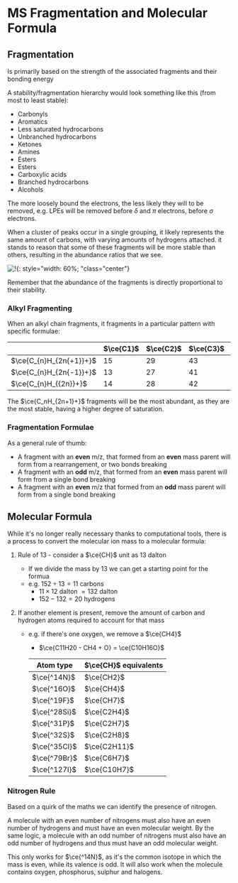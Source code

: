 # MS Fragmentation and Molecular Formula

## Fragmentation

Is primarily based on the strength of the associated fragments and their bonding energy

A stability/fragmentation hierarchy would look something like this (from most to least stable):

* Carbonyls
* Aromatics
* Less saturated hydrocarbons
* Unbranched hydrocarbons
* Ketones
* Amines
* Esters
* Esters
* Carboxylic acids
* Branched hydrocarbons
* Alcohols

The more loosely bound the electrons, the less likely they will to be removed, e.g. LPEs will be removed before $\delta$ and $\pi$ electrons, before $\sigma$ electrons.

When a cluster of peaks occur in a single grouping, it likely represents the same amount of carbons, with varying amounts of hydrogens attached. it stands to reason that some of these fragments will be more stable than others, resulting in the abundance ratios that we see.

![!](https://webbook.nist.gov/cgi/cbook.cgi?Spec=C111659&Index=0&Type=Mass&Large=on){: style="width: 60%; "class="center"}

Remember that the abundance of the fragments is directly proportional to their stability.

### Alkyl Fragmenting

When an alkyl chain fragments, it fragments in a particular pattern with specific formulae:

|                         | $\ce{C1}$ | $\ce{C2}$ | $\ce{C3}$ | $\ce{C4}$ | $\ce{C5}$ | $\ce{C6}$ | ...  |
| ----------------------- | --------- | --------- | --------- | --------- | --------- | --------- | ---- |
| $\ce{C_{n}H_{2n{+1}}+}$ | 15        | 29        | 43        | 57        | 71        | 85        | ...  |
| $\ce{C_{n}H_{2n{-1}}+}$ | 13        | 27        | 41        | 55        | 69        | 83        | ...  |
| $\ce{C_{n}H_{{2n}}+}$   | 14        | 28        | 42        | 56        | 70        | 84        |      |

The $\ce{C_nH_{2n+1}+}$ fragments will be the most abundant, as they are the most stable, having a higher degree of saturation.



### Fragmentation Formulae

As a general rule of thumb:

* A fragment with an **even** m/z, that formed from an **even** mass parent will form from a rearrangement, or two bonds breaking
* A fragment with an **odd** m/z, that formed from an **even** mass parent will form from a single bond breaking
* A fragment with an **even** m/z that formed from an **odd** mass parent will form from a single bond breaking

## Molecular Formula

While it's no longer really necessary thanks to computational tools, there is a process to convert the molecular ion mass to a molecular formula:

1. Rule of 13 - consider a $\ce{CH}$ unit as 13 dalton

   * If we divide the mass by 13 we can get a starting point for the formua
   * e.g. $152\div13=11$ carbons
     * $11\times12$ dalton $=132$ dalton
     * $152-132=20$ hydrogens

2. If another element is present, remove the amount of carbon and hydrogen atoms required to account for that mass

   * e.g. if there's one oxygen, we remove a $\ce{CH4}$

     * $\ce{C11H20 - CH4 + O}  =  \ce{C10H16O}$

     | Atom type   | $\ce{CH}$ equivalents |
     | ----------- | --------------------- |
     | $\ce{^14N}$ | $\ce{CH2}$            |
     | $\ce{^16O}$ | $\ce{CH4}$            |
     | $\ce{^19F}$ | $\ce{CH7}$            |
     | $\ce{^28Si}$ | $\ce{C2H4}$            |
     | $\ce{^31P}$ | $\ce{C2H7}$            |
     | $\ce{^32S}$ | $\ce{C2H8}$            |
     | $\ce{^35Cl}$ | $\ce{C2H11}$            |
     | $\ce{^79Br}$ | $\ce{C6H7}$            |
     | $\ce{^127I}$ | $\ce{C10H7}$            |
     

### Nitrogen Rule

Based on a quirk of the maths we can identify the presence of nitrogen.

A molecule with an even number of nitrogens must also have an even number of hydrogens and must have an even molecular weight. By the same logic, a molecule with an odd number of nitrogens must also have an odd number of hydrogens  and thus must have an odd molecular weight.

This only works for $\ce{^14N}$, as it's the common isotope in which the mass is even, while its valence is odd. It will also work when the molecule contains oxygen, phosphorus, sulphur and halogens.

 